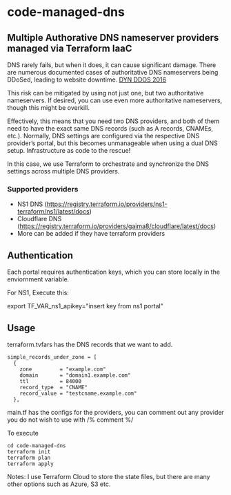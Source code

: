# code-managed-dns
## Multiple Authorative DNS nameserver providers managed via Terraform IaaC


DNS rarely fails, but when it does, it can cause significant damage. There are numerous documented cases of authoritative DNS nameservers being DDoSed, leading to website downtime. [DYN DDOS 2016](https://en.wikipedia.org/wiki/DDoS_attacks_on_Dyn)

This risk can be mitigated by using not just one, but two authoritative nameservers. If desired, you can use even more authoritative nameservers, though this might be overkill.

Effectively, this means that you need two DNS providers, and both of them need to have the exact same DNS records (such as A records, CNAMEs, etc.). Normally, DNS settings are configured via the respective DNS provider’s portal, but this becomes unmanageable when using a dual DNS setup. Infrastructure as code to the rescue!

In this case, we use Terraform to orchestrate and synchronize the DNS settings across multiple DNS providers.

### Supported providers
- NS1 DNS (https://registry.terraform.io/providers/ns1-terraform/ns1/latest/docs)
- Cloudflare DNS  (https://registry.terraform.io/providers/gaima8/cloudflare/latest/docs)
- More can be added if they have terraform providers 

## Authentication 

Each portal requires authentication keys, which you can store locally in the enviornment variable. 

For NS1, Execute this:

export TF_VAR_ns1_apikey="insert key from ns1 portal"

## Usage
terraform.tvfars has the DNS records that we want to add.
```
simple_records_under_zone = [
  {
    zone         = "example.com"
    domain       = "domain1.example.com"
    ttl          = 84000
    record_type  = "CNAME"
    record_value = "testcname.example.com"
  },
```
main.tf has the configs for the providers, you can comment out any provider you do not wish to use with /% comment %/

To  execute

```
cd code-managed-dns
terraform init
terraform plan
terraform apply 
```

Notes:
I use Terraform Cloud to store the state files, but there are many other options such as Azure, S3  etc. 


